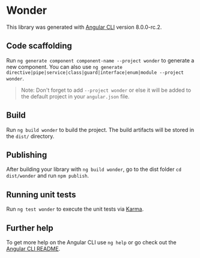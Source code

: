# Wonder

This library was generated with [Angular CLI](https://github.com/angular/angular-cli) version 8.0.0-rc.2.

## Code scaffolding

Run `ng generate component component-name --project wonder` to generate a new component. You can also use `ng generate directive|pipe|service|class|guard|interface|enum|module --project wonder`.
> Note: Don't forget to add `--project wonder` or else it will be added to the default project in your `angular.json` file. 

## Build

Run `ng build wonder` to build the project. The build artifacts will be stored in the `dist/` directory.

## Publishing

After building your library with `ng build wonder`, go to the dist folder `cd dist/wonder` and run `npm publish`.

## Running unit tests

Run `ng test wonder` to execute the unit tests via [Karma](https://karma-runner.github.io).

## Further help

To get more help on the Angular CLI use `ng help` or go check out the [Angular CLI README](https://github.com/angular/angular-cli/blob/master/README.md).
